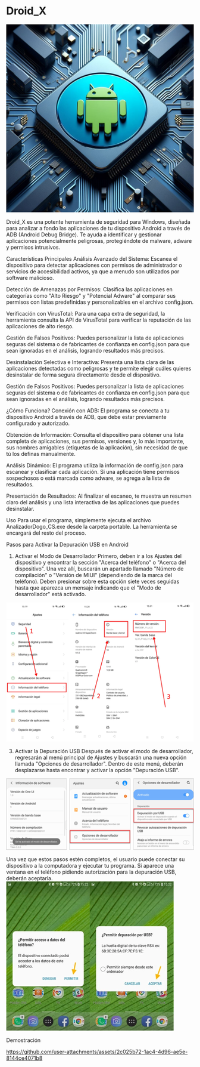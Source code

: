 # Droid_X
![image alt](https://github.com/DogoTalei/Droid_X/blob/1ef70abacd0bee5421e845155bb8d705ca282eed/9701927f7ec084996d44b7119ef3bd90.jpg)

Droid_X es una potente herramienta de seguridad para Windows, diseñada para analizar a fondo las aplicaciones de tu dispositivo Android a través de ADB (Android Debug Bridge). Te ayuda a identificar y gestionar aplicaciones potencialmente peligrosas, protegiéndote de malware, adware y permisos intrusivos.


Características Principales
Análisis Avanzado del Sistema: Escanea el dispositivo para detectar aplicaciones con permisos de administrador o servicios de accesibilidad activos, ya que a menudo son utilizados por software malicioso.

Detección de Amenazas por Permisos: Clasifica las aplicaciones en categorías como "Alto Riesgo" y "Potencial Adware" al comparar sus permisos con listas predefinidas y personalizables en el archivo config.json.

Verificación con VirusTotal: Para una capa extra de seguridad, la herramienta consulta la API de VirusTotal para verificar la reputación de las aplicaciones de alto riesgo.

Gestión de Falsos Positivos: Puedes personalizar la lista de aplicaciones seguras del sistema o de fabricantes de confianza en config.json para que sean ignoradas en el análisis, logrando resultados más precisos.

Desinstalación Selectiva e Interactiva: Presenta una lista clara de las aplicaciones detectadas como peligrosas y te permite elegir cuáles quieres desinstalar de forma segura directamente desde el dispositivo.

Gestión de Falsos Positivos: Puedes personalizar la lista de aplicaciones seguras del sistema o de fabricantes de confianza en config.json para que sean ignoradas en el análisis, logrando resultados más precisos.

¿Cómo Funciona?
Conexión con ADB: El programa se conecta a tu dispositivo Android a través de ADB, que debe estar previamente configurado y autorizado.

Obtención de Información: Consulta el dispositivo para obtener una lista completa de aplicaciones, sus permisos, versiones y, lo más importante, sus nombres amigables (etiquetas de la aplicación), sin necesidad de que tú los definas manualmente.

Análisis Dinámico: El programa utiliza la información de config.json para escanear y clasificar cada aplicación. Si una aplicación tiene permisos sospechosos o está marcada como adware, se agrega a la lista de resultados.

Presentación de Resultados: Al finalizar el escaneo, te muestra un resumen claro del análisis y una lista interactiva de las aplicaciones que puedes desinstalar.


Uso
Para usar el programa, simplemente ejecuta el archivo AnalizadorDogo_CS.exe desde la carpeta portable. La herramienta se encargará del resto del proceso.

Pasos para Activar la Depuración USB en Android

1. Activar el Modo de Desarrollador
Primero, deben ir a los Ajustes del dispositivo y encontrar la sección "Acerca del teléfono" o "Acerca del dispositivo". Una vez allí, buscarán un apartado llamado "Número de compilación" o "Versión de MIUI" (dependiendo de la marca del teléfono). Deben presionar sobre esta opción siete veces seguidas hasta que aparezca un mensaje indicando que el "Modo de desarrollador" está activado.

![image_alt](https://github.com/DogoTalei/Droid_X/blob/12faac3cdb1ea156827634fa4669a2f35f3920af/como-activar-opciones-desarrollador-movil-android-1958761.png)

3. Activar la Depuración USB
Después de activar el modo de desarrollador, regresarán al menú principal de Ajustes y buscarán una nueva opción llamada "Opciones de desarrollador". Dentro de este menú, deberán desplazarse hasta encontrar y activar la opción "Depuración USB".

![image_alt](https://github.com/DogoTalei/Droid_X/blob/7ceb0c3d94e7578f5cf2559ef12f277d4efdf0b4/samsung-activar-depuracion-usb.png)

Una vez que estos pasos estén completos, el usuario puede conectar su dispositivo a la computadora y ejecutar tu programa. Si aparece una ventana en el teléfono pidiendo autorización para la depuración USB, deberán aceptarla.
                ![image_alt](https://github.com/DogoTalei/Droid_X/blob/a89e15ac14776ca1c060a73500fe51396663c5b6/450_1000.png)

Demostración 




https://github.com/user-attachments/assets/2c025b72-1ac4-4d96-ae5e-8144ce4071b8


